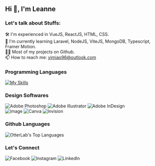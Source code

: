 ## Hi :wave:, I'm Leanne

### Let's talk about Stuffs:
:hammer_and_wrench: I'm experienced in VueJS, ReactJS, HTML, CSS. <br/>
:rocket: I'm currently learning Laravel, NodeJS, ViteJS, MongoDB, Typescript, Framer Motion. <br/>
:woman_technologist: Most of my projects on Github. <br/>
:mailbox: How to reach me: yimiao96@outlook.com

### Programming Languages
[![My Skills](https://skillicons.dev/icons?i=html,css,js,laravel,react,vue,materialui,tailwind,wordpress,gcp&perline=5)](https://skillicons.dev)

### Design Softwares
![Adobe Photoshop](https://img.shields.io/badge/adobe%20photoshop-%2331A8FF.svg?style=for-the-badge&logo=adobe%20photoshop&logoColor=white)
![Adobe Illustrator](https://img.shields.io/badge/adobe%20illustrator-%23FF9A00.svg?style=for-the-badge&logo=adobe%20illustrator&logoColor=white)
![Adobe InDesign](https://img.shields.io/badge/Adobe%20InDesign-49021F?style=for-the-badge&logo=adobeindesign&logoColor=white)<br/>
![image](https://img.shields.io/badge/Adobe%20XD-470137?style=for-the-badge&logo=Adobe%20XD&logoColor=#FF61F6)
![Canva](https://img.shields.io/badge/Canva-%2300C4CC.svg?style=for-the-badge&logo=Canva&logoColor=white)
![Invision](https://img.shields.io/badge/invision-FF3366?style=for-the-badge&logo=invision&logoColor=white)

### Github Languages
![OtterLab's Top Languages](https://github-readme-stats.vercel.app/api/top-langs/?username=OtterLab&theme=react&show_icons=true&hide_border=true&layout=compact)

### Let's Connect
![Facebook](https://img.shields.io/badge/Facebook-%231877F2.svg?style=for-the-badge&logo=Facebook&logoColor=white)
![Instagram](https://img.shields.io/badge/Instagram-%23E4405F.svg?style=for-the-badge&logo=Instagram&logoColor=white)
![LinkedIn](https://img.shields.io/badge/linkedin-%230077B5.svg?style=for-the-badge&logo=linkedin&logoColor=white)

<!---
OtterLab/OtterLab is a ✨ special ✨ repository because its `README.md` (this file) appears on your GitHub profile.
You can click the Preview link to take a look at your changes.
--->
